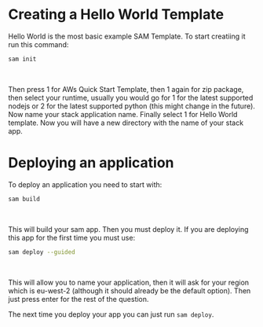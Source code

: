 # Creating a Hello World Template

Hello World is the most basic example SAM Template. To start creatiing it run this command: <br>
```sh
sam init
```
<br>

Then press 1 for AWs Quick Start Template, then 1 again for zip package, then select your runtime, usually you would go for 1 for the latest supported nodejs or 2 for the latest supported python (this might change in the future). Now name your stack application name. Finally select 1 for Hello World template. Now you will have a new directory with the name of your stack app. 

# Deploying an application

To deploy an application you need to start with: <br>
```sh
sam build
```
<br>

This will build your sam app. Then you must deploy it. If you are deploying this app for the first time you must use: <br>
```sh
sam deploy --guided
```
<br>

This will allow you to name your application, then it will ask for your region which is eu-west-2 (although it should already be the default option). Then just press enter for the rest of the question.

The next time you deploy your app you can just run `sam deploy`.
